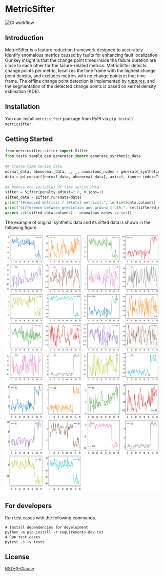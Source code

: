 # MetricSifter
![CI workflow](https://github.com/ai4sre/metricsifter/actions/workflows/ci.yaml/badge.svg)

## Introduction

MetricSifter is a feature reduction framework designed to accurately identify anomalous metrics caused by faults for enhancing fault localization. Our key insight is that the change point times inside the failure duration are close to each other for the failure-related metrics. MetricSifter detects change points per metric, localizes the time frame with the highest change point density, and excludes metrics with no change points in that time frame. The offline change point detection is implemented by [ruptures](https://github.com/deepcharles/ruptures), and the segmentation of the detected change points is based on kernel density estimation (KDE).

## Installation

You can install `metricsifter` package from PyPI via `pip install metricsifter`.

## Getting Started

```python
from metricsifter.sifter import Sifter
from tests.sample_gen.generator import generate_synthetic_data

## Create time series data
normal_data, abonormal_data, _, _, anomalous_nodes = generate_synthetic_data(num_node=20, num_edge=20, num_normal_samples=55, num_abnormal_samples=15, anomaly_type=0)
data = pd.concat([normal_data, abonormal_data], axis=0, ignore_index=True)

## Remove the variables of time series data
sifter = Sifter(penalty_adjust=2.0, n_jobs=1)
sifted_data = sifter.run(data=data)
print("(#removed metrics) / (#total metrics):", len(set(data.columns) - set(siftered_data.columns)), "/", len(data.columns))
print("difference between prediction and ground truth:", set(siftered_data.columns) - anomalous_nodes)
assert set(sifted_data.columns) - anomalous_nodes == set()
```

The example of original synthetic data and its sifted data is shown in the following figure.

<img src="./docs/images/original_time_series.png" width="600" height="480">
<img src="./docs/images/sifted_time_series.png" width="600" height="360">


## For developers

Run test cases with the following commands.

```shell
# Install dependencies for development
python -m pip install -r requirements-dev.txt
# Run test cases
pytest -s -v tests
```

## License

[BSD-3-Clause](LICENSE)
